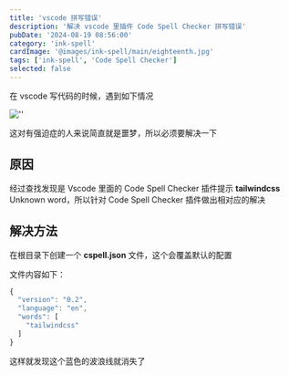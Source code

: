 ```yaml
---
title: 'vscode 拼写错误'
description: '解决 vscode 里插件 Code Spell Checker 拼写错误'
pubDate: '2024-08-19 08:56:00'
category: 'ink-spell'
cardImage: '@images/ink-spell/main/eighteenth.jpg'
tags: ['ink-spell', 'Code Spell Checker']
selected: false
---
```


在 vscode 写代码的时候，遇到如下情况

![''](@images/ink-spell/eighteenth/image.png)

这对有强迫症的人来说简直就是噩梦，所以必须要解决一下

## 原因

经过查找发现是 Vscode 里面的 Code Spell Checker 插件提示 **tailwindcss** Unknown word，所以针对 Code Spell Checker 插件做出相对应的解决

## 解决方法

在根目录下创建一个 **cspell.json** 文件，这个会覆盖默认的配置

文件内容如下：

```ts
{
  "version": "0.2",
  "language": "en",
  "words": [
    "tailwindcss"
  ]
}
```

这样就发现这个蓝色的波浪线就消失了
